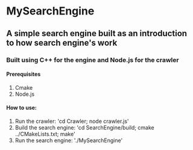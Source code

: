 # MySearchEngine

## A simple search engine built as an introduction to how search engine's work

### Built using C++ for the engine and Node.js for the crawler

#### Prerequisites

1. Cmake
2. Node.js

#### How to use:

1. Run the crawler: 'cd Crawler; node crawler.js'
2. Build the search engine: 'cd SearchEngine/build; cmake ../CMakeLists.txt; make'
3. Run the search engine: './MySearchEngine'
